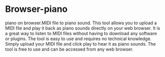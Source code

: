 # Browser-piano
piano on browser.MIDI file to piano sound.
This tool allows you to upload a MIDI file and play it back as piano sounds directly on your web browser. It is a great way to listen to MIDI files without having to download any software or plugins. The tool is easy to use and requires no technical knowledge. Simply upload your MIDI file and click play to hear it as piano sounds. The tool is free to use and can be accessed from any web browser.
